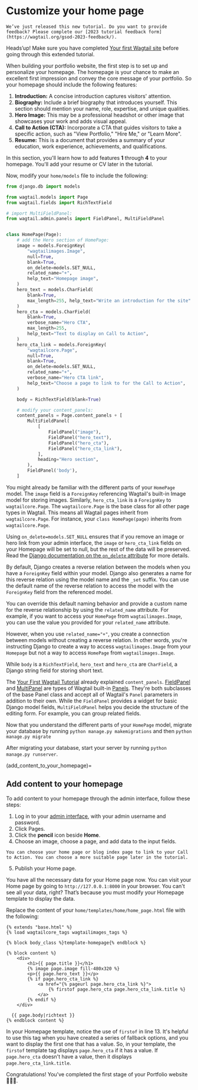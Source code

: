 # Customize your home page

```{warning}
We’ve just released this new tutorial. Do you want to provide feedback? Please complete our [2023 tutorial feedback form](https://wagtail.org/gsod-2023-feedback/).
```

Heads’up! Make sure you have completed [Your first Wagtail site](../getting_started/tutorial.md) before going through this extended tutorial.

When building your portfolio website, the first step is to set up and personalize your homepage. The homepage is your chance to make an excellent first impression and convey the core message of your portfolio. So your homepage should include the following features:

1. **Introduction:** A concise introduction captures visitors' attention.
2. **Biography:** Include a brief biography that introduces yourself. This section should mention your name, role, expertise, and unique qualities.
3. **Hero Image:** This may be a professional headshot or other image that showcases your work and adds visual appeal.
4. **Call to Action (CTA):** Incorporate a CTA that guides visitors to take a specific action, such as "View Portfolio," "Hire Me," or "Learn More".
5. **Resume:** This is a document that provides a summary of your education, work experience, achievements, and qualifications.

In this section, you'll learn how to add features **1** through **4** to your homepage. You'll add your resume or CV later in the tutorial.

Now, modify your `home/models` file to include the following:

```python
from django.db import models

from wagtail.models import Page
from wagtail.fields import RichTextField

# import MultiFieldPanel:
from wagtail.admin.panels import FieldPanel, MultiFieldPanel


class HomePage(Page):
    # add the Hero section of HomePage:
    image = models.ForeignKey(
        "wagtailimages.Image",
        null=True,
        blank=True,
        on_delete=models.SET_NULL,
        related_name="+",
        help_text="Homepage image",
    )
    hero_text = models.CharField(
        blank=True,
        max_length=255, help_text="Write an introduction for the site"
    )
    hero_cta = models.CharField(
        blank=True,
        verbose_name="Hero CTA",
        max_length=255,
        help_text="Text to display on Call to Action",
    )
    hero_cta_link = models.ForeignKey(
        "wagtailcore.Page",
        null=True,
        blank=True,
        on_delete=models.SET_NULL,
        related_name="+",
        verbose_name="Hero CTA link",
        help_text="Choose a page to link to for the Call to Action",
    )

    body = RichTextField(blank=True)

    # modify your content_panels:
    content_panels = Page.content_panels + [
        MultiFieldPanel(
            [
                FieldPanel("image"),
                FieldPanel("hero_text"),
                FieldPanel("hero_cta"),
                FieldPanel("hero_cta_link"),
            ],
            heading="Hero section",
        ),
        FieldPanel('body'),
    ]
```

You might already be familiar with the different parts of your `HomePage` model. The `image` field is a `ForeignKey` referencing Wagtail's built-in Image model for storing images. Similarly, `hero_cta_link` is a `ForeignKey` to `wagtailcore.Page`. The `wagtailcore.Page` is the base class for all other page types in Wagtail. This means all Wagtail pages inherit from `wagtailcore.Page`. For instance, your `class HomePage(page)` inherits from `wagtailcore.Page`.

Using `on_delete=models.SET_NULL` ensures that if you remove an image or hero link from your admin interface, the `image` or `hero_cta_link` fields on your Homepage will be set to null, but the rest of the data will be preserved. Read the [Django documentation on the `on_delete` attribute](django.db.models.ForeignKey.on_delete) for more details.

By default, Django creates a reverse relation between the models when you have a `ForeignKey` field within your model. Django also generates a name for this reverse relation using the model name and the `_set` suffix. You can use the default name of the reverse relation to access the model with the `ForeignKey` field from the referenced model.  

You can override this default naming behavior and provide a custom name for the reverse relationship by using the `related_name` attribute. For example, if you want to access your `HomePage` from `wagtailimages.Image`, you can use the value you provided for your `related_name` attribute.

However, when you use `related_name="+"`, you create a connection between models without creating a reverse relation. In other words, you're instructing Django to create a way to access `wagtailimages.Image` from your `Homepage` but not a way to access `HomePage` from `wagtailimages.Image`.

While `body` is a `RichTextField`, `hero_text` and `hero_cta` are `CharField`, a Django string field for storing short text.

The [Your First Wagtail Tutorial](../getting_started/tutorial.md) already explained `content_panels`. [FieldPanel](field_panel) and [MultiPanel](multiFieldPanel) are types of Wagtail built-in [Panels](editing_api). They're both subclasses of the base Panel class and accept all of Wagtail's `Panel` parameters in addition to their own. While the `FieldPanel` provides a widget for basic Django model fields, `MultiFieldPanel` helps you decide the structure of the editing form. For example, you can group related fields.

Now that you understand the different parts of your `HomePage` model, migrate your database by running `python manage.py makemigrations` and
then `python manage.py migrate`

After migrating your database, start your server by running
`python manage.py runserver`.

(add_content_to_your_homepage)=

## Add content to your homepage

To add content to your homepage through the admin interface, follow these steps:

1. Log in to your [admin interface](http://127.0.0.1:8000/admin/), with your admin username and password.
2. Click Pages.
3. Click the **pencil**  icon beside **Home**.
4. Choose an image, choose a page, and add data to the input fields.

```{note}
You can choose your home page or blog index page to link to your Call to Action. You can choose a more suitable page later in the tutorial.
```

5. Publish your Home page.

You have all the necessary data for your Home page now. You can visit your Home page by going to `http://127.0.0.1:8000` in your browser. You can't see all your data, right? That’s because you must modify your Homepage template to display the data.

Replace the content of your `home/templates/home/home_page.html` file with the following:

```html+django
{% extends "base.html" %}
{% load wagtailcore_tags wagtailimages_tags %}

{% block body_class %}template-homepage{% endblock %}

{% block content %}
    <div>
        <h1>{{ page.title }}</h1>
        {% image page.image fill-480x320 %}
        <p>{{ page.hero_text }}</p>
        {% if page.hero_cta_link %}
            <a href="{% pageurl page.hero_cta_link %}">
                {% firstof page.hero_cta page.hero_cta_link.title %}
            </a>
        {% endif %}
    </div>

  {{ page.body|richtext }}
{% endblock content %}
```

In your Homepage template, notice the use of `firstof` in line 13. It's helpful to use this tag when you have created a series of fallback options, and you want to display the first one that has a value. So, in your template, the `firstof` template tag displays `page.hero_cta` if it has a value. If `page.hero_cta` doesn't have a value, then it displays `page.hero_cta_link.title`.

Congratulations! You've completed the first stage of your Portfolio website 🎉🎉🎉.

<!-- 
Ask Thibaud if the Resume page is downloadable.
-->
